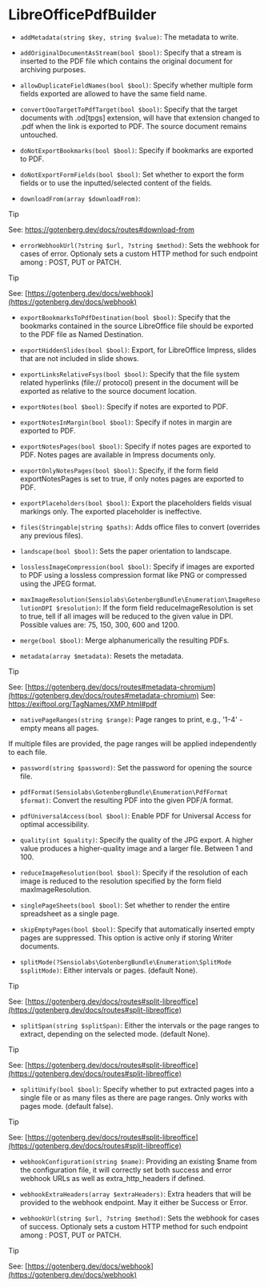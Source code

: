 # LibreOfficePdfBuilder

* `addMetadata(string $key, string $value)`:
The metadata to write.

* `addOriginalDocumentAsStream(bool $bool)`:
Specify that a stream is inserted to the PDF file which contains the original document for archiving purposes.

* `allowDuplicateFieldNames(bool $bool)`:
Specify whether multiple form fields exported are allowed to have the same field name.

* `convertOooTargetToPdfTarget(bool $bool)`:
Specify that the target documents with .od[tpgs] extension, will have that extension changed to .pdf when the link is exported to PDF. The source document remains untouched.

* `doNotExportBookmarks(bool $bool)`:
Specify if bookmarks are exported to PDF.

* `doNotExportFormFields(bool $bool)`:
Set whether to export the form fields or to use the inputted/selected content of the fields.

* `downloadFrom(array $downloadFrom)`:
> [!TIP]
> See: [https://gotenberg.dev/docs/routes#download-from ](https://gotenberg.dev/docs/routes#download-from )

* `errorWebhookUrl(?string $url, ?string $method)`:
Sets the webhook for cases of error.
Optionaly sets a custom HTTP method for such endpoint among : POST, PUT or PATCH.

> [!TIP]
> See: [https://gotenberg.dev/docs/webhook](https://gotenberg.dev/docs/webhook)

* `exportBookmarksToPdfDestination(bool $bool)`:
Specify that the bookmarks contained in the source LibreOffice file should be exported to the PDF file as Named Destination.

* `exportHiddenSlides(bool $bool)`:
Export, for LibreOffice Impress, slides that are not included in slide shows.

* `exportLinksRelativeFsys(bool $bool)`:
Specify that the file system related hyperlinks (file:// protocol) present in the document will be exported as relative to the source document location.

* `exportNotes(bool $bool)`:
Specify if notes are exported to PDF.

* `exportNotesInMargin(bool $bool)`:
Specify if notes in margin are exported to PDF.

* `exportNotesPages(bool $bool)`:
Specify if notes pages are exported to PDF. Notes pages are available in Impress documents only.

* `exportOnlyNotesPages(bool $bool)`:
Specify, if the form field exportNotesPages is set to true, if only notes pages are exported to PDF.

* `exportPlaceholders(bool $bool)`:
Export the placeholders fields visual markings only. The exported placeholder is ineffective.

* `files(Stringable|string $paths)`:
Adds office files to convert (overrides any previous files).

* `landscape(bool $bool)`:
Sets the paper orientation to landscape.

* `losslessImageCompression(bool $bool)`:
Specify if images are exported to PDF using a lossless compression format like PNG or compressed using the JPEG format.

* `maxImageResolution(Sensiolabs\GotenbergBundle\Enumeration\ImageResolutionDPI $resolution)`:
If the form field reduceImageResolution is set to true, tell if all images will be reduced to the given value in DPI. Possible values are: 75, 150, 300, 600 and 1200.

* `merge(bool $bool)`:
Merge alphanumerically the resulting PDFs.

* `metadata(array $metadata)`:
Resets the metadata.

> [!TIP]
> See: [https://gotenberg.dev/docs/routes#metadata-chromium](https://gotenberg.dev/docs/routes#metadata-chromium)
> See: [https://exiftool.org/TagNames/XMP.html#pdf ](https://exiftool.org/TagNames/XMP.html#pdf )

* `nativePageRanges(string $range)`:
Page ranges to print, e.g., '1-4' - empty means all pages.

If multiple files are provided, the page ranges will be applied independently to each file.

* `password(string $password)`:
Set the password for opening the source file.

* `pdfFormat(Sensiolabs\GotenbergBundle\Enumeration\PdfFormat $format)`:
Convert the resulting PDF into the given PDF/A format.

* `pdfUniversalAccess(bool $bool)`:
Enable PDF for Universal Access for optimal accessibility.

* `quality(int $quality)`:
Specify the quality of the JPG export. A higher value produces a higher-quality image and a larger file. Between 1 and 100.

* `reduceImageResolution(bool $bool)`:
Specify if the resolution of each image is reduced to the resolution specified by the form field maxImageResolution.

* `singlePageSheets(bool $bool)`:
Set whether to render the entire spreadsheet as a single page.

* `skipEmptyPages(bool $bool)`:
Specify that automatically inserted empty pages are suppressed. This option is active only if storing Writer documents.

* `splitMode(?Sensiolabs\GotenbergBundle\Enumeration\SplitMode $splitMode)`:
Either intervals or pages. (default None).

> [!TIP]
> See: [https://gotenberg.dev/docs/routes#split-libreoffice](https://gotenberg.dev/docs/routes#split-libreoffice)

* `splitSpan(string $splitSpan)`:
Either the intervals or the page ranges to extract, depending on the selected mode. (default None).

> [!TIP]
> See: [https://gotenberg.dev/docs/routes#split-libreoffice](https://gotenberg.dev/docs/routes#split-libreoffice)

* `splitUnify(bool $bool)`:
Specify whether to put extracted pages into a single file or as many files as there are page ranges. Only works with pages mode. (default false).

> [!TIP]
> See: [https://gotenberg.dev/docs/routes#split-libreoffice](https://gotenberg.dev/docs/routes#split-libreoffice)

* `webhookConfiguration(string $name)`:
Providing an existing $name from the configuration file, it will correctly set both success and error webhook URLs as well as extra_http_headers if defined.

* `webhookExtraHeaders(array $extraHeaders)`:
Extra headers that will be provided to the webhook endpoint. May it either be Success or Error.

* `webhookUrl(string $url, ?string $method)`:
Sets the webhook for cases of success.
Optionaly sets a custom HTTP method for such endpoint among : POST, PUT or PATCH.

> [!TIP]
> See: [https://gotenberg.dev/docs/webhook](https://gotenberg.dev/docs/webhook)

